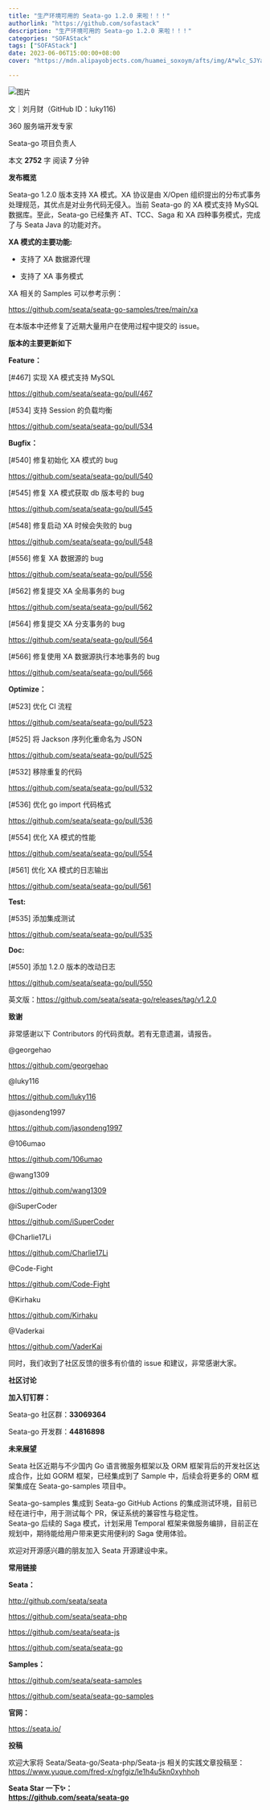 ```yaml
---
title: "生产环境可用的 Seata-go 1.2.0 来啦！！！"
authorlink: "https://github.com/sofastack"
description: "生产环境可用的 Seata-go 1.2.0 来啦！！！"
categories: "SOFAStack"
tags: ["SOFAStack"]
date: 2023-06-06T15:00:00+08:00
cover: "https://mdn.alipayobjects.com/huamei_soxoym/afts/img/A*wlc_SJYaYC4AAAAAAAAAAAAADrGAAQ/original"

---
```


![图片](https://img-blog.csdnimg.cn/img_convert/4fb4a738c67370e5ccf164bef59bd9b7.gif)  

文｜刘月财（GitHub ID：luky116)

360 服务端开发专家

Seata-go 项目负责人

本文 **2752** 字 阅读 **7** 分钟

**发布概览**

Seata-go 1.2.0 版本支持 XA 模式。XA 协议是由 X/Open 组织提出的分布式事务处理规范，其优点是对业务代码无侵入。当前 Seata-go 的 XA 模式支持 MySQL 数据库。至此，Seata-go 已经集齐 AT、TCC、Saga 和 XA 四种事务模式，完成了与 Seata Java 的功能对齐。

**XA 模式的主要功能:**

- 支持了 XA 数据源代理

- 支持了 XA 事务模式

XA 相关的 Samples 可以参考示例：

<https://github.com/seata/seata-go-samples/tree/main/xa>

在本版本中还修复了近期大量用户在使用过程中提交的 issue。  

**版本的主要更新如下**  

**Feature：**

[#467] 实现 XA 模式支持 MySQL

<https://github.com/seata/seata-go/pull/467>

[#534] 支持 Session 的负载均衡  

<https://github.com/seata/seata-go/pull/534>

**Bugfix：**

[#540] 修复初始化 XA 模式的 bug  

<https://github.com/seata/seata-go/pull/540>

[#545] 修复 XA 模式获取 db 版本号的 bug

<https://github.com/seata/seata-go/pull/545>

[#548] 修复启动 XA 时候会失败的 bug

<https://github.com/seata/seata-go/pull/548>

[#556] 修复 XA 数据源的 bug

<https://github.com/seata/seata-go/pull/556>

[#562] 修复提交 XA 全局事务的 bug

<https://github.com/seata/seata-go/pull/562>

[#564] 修复提交 XA 分支事务的 bug  

<https://github.com/seata/seata-go/pull/564>

[#566] 修复使用 XA 数据源执行本地事务的 bug

<https://github.com/seata/seata-go/pull/566>

**Optimize：**

[#523] 优化 CI 流程

<https://github.com/seata/seata-go/pull/523>

[#525] 将 Jackson 序列化重命名为 JSON

<https://github.com/seata/seata-go/pull/525>

[#532] 移除重复的代码

<https://github.com/seata/seata-go/pull/532>

[#536] 优化 go import 代码格式

<https://github.com/seata/seata-go/pull/536>

[#554] 优化 XA 模式的性能

<https://github.com/seata/seata-go/pull/554>

[#561] 优化 XA 模式的日志输出

<https://github.com/seata/seata-go/pull/561>

**Test:**

[#535] 添加集成测试  

<https://github.com/seata/seata-go/pull/535>

**Doc:**

[#550] 添加 1.2.0 版本的改动日志  

<https://github.com/seata/seata-go/pull/550>

英文版：<https://github.com/seata/seata-go/releases/tag/v1.2.0>

**致谢**

非常感谢以下 Contributors 的代码贡献。若有无意遗漏，请报告。

@georgehao

<https://github.com/georgehao>

@luky116

<https://github.com/luky116>

@jasondeng1997

<https://github.com/jasondeng1997>

@106umao

<https://github.com/106umao>

@wang1309

<https://github.com/wang1309>

@iSuperCoder

<https://github.com/iSuperCoder>

@Charlie17Li

<https://github.com/Charlie17Li>

@Code-Fight

<https://github.com/Code-Fight>

@Kirhaku

<https://github.com/Kirhaku>

@Vaderkai

<https://github.com/VaderKai>

同时，我们收到了社区反馈的很多有价值的 issue 和建议，非常感谢大家。

**社区讨论**

**加入钉钉群：**

Seata-go 社区群：**33069364**

Seata-go 开发群：**44816898**

**未来展望**

Seata 社区近期与不少国内 Go 语言微服务框架以及 ORM 框架背后的开发社区达成合作，比如 GORM 框架，已经集成到了 Sample 中，后续会将更多的 ORM 框架集成在 Seata-go-samples 项目中。

Seata-go-samples 集成到 Seata-go GitHub Actions 的集成测试环境，目前已经在进行中，用于测试每个 PR，保证系统的兼容性与稳定性。  
Seata-go 后续的 Saga 模式，计划采用 Temporal 框架来做服务编排，目前正在规划中，期待能给用户带来更实用便利的 Saga 使用体验。

欢迎对开源感兴趣的朋友加入 Seata 开源建设中来。  

**常用链接**

**Seata：**

<http://github.com/seata/seata>

<https://github.com/seata/seata-php>

<https://github.com/seata/seata-js>

<https://github.com/seata/seata-go>

**Samples：**

<https://github.com/seata/seata-samples>

<https://github.com/seata/seata-go-samples>

**官网：**

<https://seata.io/>

**投稿**

欢迎大家将 Seata/Seata-go/Seata-php/Seata-js 相关的实践文章投稿至：<https://www.yuque.com/fred-x/ngfgiz/le1h4u5kn0xyhhoh>

**Seata Star 一下✨：**  
**https://github.com/seata/seata-go**
